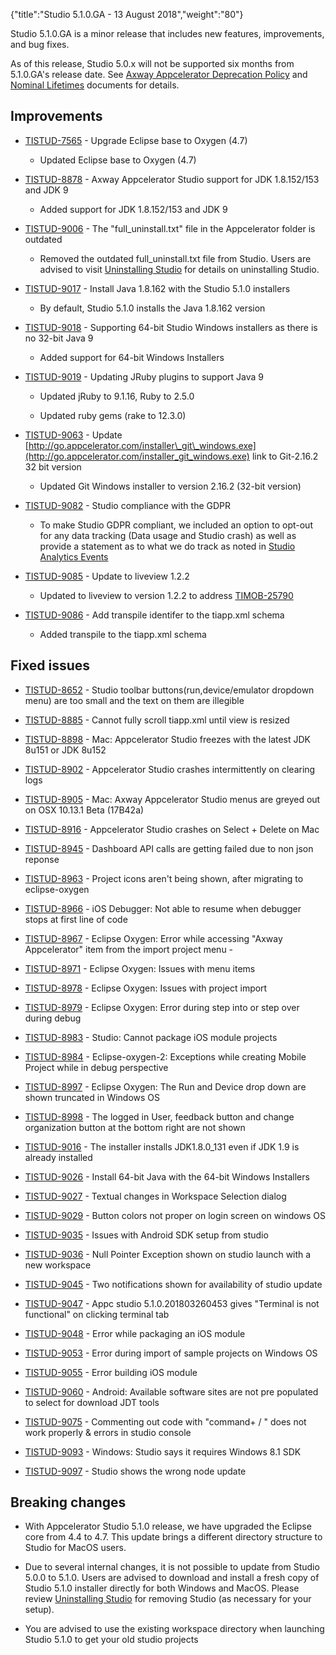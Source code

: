 {"title":"Studio 5.1.0.GA - 13 August 2018","weight":"80"}

Studio 5.1.0.GA is a minor release that includes new features, improvements, and bug fixes.

As of this release, Studio 5.0.x will not be supported six months from 5.1.0.GA's release date. See [Axway Appcelerator Deprecation Policy](/docs/appc/AMPLIFY_Appcelerator_Services_Overview/Axway_Appcelerator_Deprecation_Policy/) and [Nominal Lifetimes](/docs/appc/AMPLIFY_Appcelerator_Services_Overview/Axway_Appcelerator_Product_Lifecycle/#NominalLifetimes) documents for details.

## Improvements

* [TISTUD-7565](https://jira.appcelerator.org/browse/TISTUD-7565) - Upgrade Eclipse base to Oxygen (4.7)

  * Updated Eclipse base to Oxygen (4.7)

* [TISTUD-8878](https://jira.appcelerator.org/browse/TISTUD-8878) - Axway Appcelerator Studio support for JDK 1.8.152/153 and JDK 9

  * Added support for JDK 1.8.152/153 and JDK 9

* [TISTUD-9006](https://jira.appcelerator.org/browse/TISTUD-9006) - The "full\_uninstall.txt" file in the Appcelerator folder is outdated

  * Removed the outdated full\_uninstall.txt file from Studio. Users are advised to visit [Uninstalling Studio](/docs/appc/Axway_Appcelerator_Studio/Axway_Appcelerator_Studio_Guide/Updating_Studio/Uninstalling_Studio/) for details on uninstalling Studio.

* [TISTUD-9017](https://jira.appcelerator.org/browse/TISTUD-9017) \- Install Java 1.8.162 with the Studio 5.1.0 installers

  * By default, Studio 5.1.0 installs the Java 1.8.162 version

* [TISTUD-9018](https://jira.appcelerator.org/browse/TISTUD-9018) - Supporting 64-bit Studio Windows installers as there is no 32-bit Java 9

  * Added support for 64-bit Windows Installers

* [TISTUD-9019](https://jira.appcelerator.org/browse/TISTUD-9019) - Updating JRuby plugins to support Java 9

  * Updated jRuby to 9.1.16, Ruby to 2.5.0

  * Updated ruby gems (rake to 12.3.0)

* [TISTUD-9063](https://jira.appcelerator.org/browse/TISTUD-9063) \- Update [http://go.appcelerator.com/installer\_git\_windows.exe](http://go.appcelerator.com/installer_git_windows.exe) link to Git-2.16.2 32 bit version

  * Updated Git Windows installer to version 2.16.2 (32-bit version)

* [TISTUD-9082](https://jira.appcelerator.org/browse/TISTUD-9082) - Studio compliance with the GDPR

  * To make Studio GDPR compliant, we included an option to opt-out for any data tracking (Data usage and Studio crash) as well as provide a statement as to what we do track as noted in [Studio Analytics Events](/docs/appc/Axway_Appcelerator_Studio/Axway_Appcelerator_Studio_Guide/Studio_Analytics_Events/)

* [TISTUD-9085](https://jira.appcelerator.org/browse/TISTUD-9085) - Update to liveview 1.2.2

  * Updated to liveview to version 1.2.2 to address [TIMOB-25790](https://jira.appcelerator.org/browse/TIMOB-25790)

* [TISTUD-9086](https://jira.appcelerator.org/browse/TISTUD-9086) - Add transpile identifer to the tiapp.xml schema

  * Added transpile to the tiapp.xml schema


## Fixed issues

* [TISTUD-8652](https://jira.appcelerator.org/browse/TISTUD-8652) - Studio toolbar buttons(run,device/emulator dropdown menu) are too small and the text on them are illegible

* [TISTUD-8885](https://jira.appcelerator.org/browse/TISTUD-8885) - Cannot fully scroll tiapp.xml until view is resized

* [TISTUD-8898](https://jira.appcelerator.org/browse/TISTUD-8898) - Mac: Appcelerator Studio freezes with the latest JDK 8u151 or JDK 8u152

* [TISTUD-8902](https://jira.appcelerator.org/browse/TISTUD-8902) - Appcelerator Studio crashes intermittently on clearing logs

* [TISTUD-8905](https://jira.appcelerator.org/browse/TISTUD-8905) - Mac: Axway Appcelerator Studio menus are greyed out on OSX 10.13.1 Beta (17B42a)

* [TISTUD-8916](https://jira.appcelerator.org/browse/TISTUD-8916) - Appcelerator Studio crashes on Select + Delete on Mac

* [TISTUD-8945](https://jira.appcelerator.org/browse/TISTUD-8945) - Dashboard API calls are getting failed due to non json reponse

* [TISTUD-8963](https://jira.appcelerator.org/browse/TISTUD-8963) - Project icons aren't being shown, after migrating to eclipse-oxygen

* [TISTUD-8966](https://jira.appcelerator.org/browse/TISTUD-8966) - iOS Debugger: Not able to resume when debugger stops at first line of code

* [TISTUD-8967](https://jira.appcelerator.org/browse/TISTUD-8967) - Eclipse Oxygen: Error while accessing "Axway Appcelerator" item from the import project menu -

* [TISTUD-8971](https://jira.appcelerator.org/browse/TISTUD-8971) - Eclipse Oxygen: Issues with menu items

* [TISTUD-8978](https://jira.appcelerator.org/browse/TISTUD-8978) - Eclipse Oxygen: Issues with project import

* [TISTUD-8979](https://jira.appcelerator.org/browse/TISTUD-8979) - Eclipse Oxygen: Error during step into or step over during debug

* [TISTUD-8983](https://jira.appcelerator.org/browse/TISTUD-8983) - Studio: Cannot package iOS module projects

* [TISTUD-8984](https://jira.appcelerator.org/browse/TISTUD-8984) - Eclipse-oxygen-2: Exceptions while creating Mobile Project while in debug perspective

* [TISTUD-8997](https://jira.appcelerator.org/browse/TISTUD-8997) - Eclipse Oxygen: The Run and Device drop down are shown truncated in Windows OS

* [TISTUD-8998](https://jira.appcelerator.org/browse/TISTUD-8998) - The logged in User, feedback button and change organization button at the bottom right are not shown

* [TISTUD-9016](https://jira.appcelerator.org/browse/TISTUD-9016) - The installer installs JDK1.8.0\_131 even if JDK 1.9 is already installed

* [TISTUD-9026](https://jira.appcelerator.org/browse/TISTUD-9026) - Install 64-bit Java with the 64-bit Windows Installers

* [TISTUD-9027](https://jira.appcelerator.org/browse/TISTUD-9027) - Textual changes in Workspace Selection dialog

* [TISTUD-9029](https://jira.appcelerator.org/browse/TISTUD-9029) - Button colors not proper on login screen on windows OS

* [TISTUD-9035](https://jira.appcelerator.org/browse/TISTUD-9035) - Issues with Android SDK setup from studio

* [TISTUD-9036](https://jira.appcelerator.org/browse/TISTUD-9036) - Null Pointer Exception shown on studio launch with a new workspace

* [TISTUD-9045](https://jira.appcelerator.org/browse/TISTUD-9045) - Two notifications shown for availability of studio update

* [TISTUD-9047](https://jira.appcelerator.org/browse/TISTUD-9047) - Appc studio 5.1.0.201803260453 gives "Terminal is not functional" on clicking terminal tab

* [TISTUD-9048](https://jira.appcelerator.org/browse/TISTUD-9048) - Error while packaging an iOS module

* [TISTUD-9053](https://jira.appcelerator.org/browse/TISTUD-9053) - Error during import of sample projects on Windows OS

* [TISTUD-9055](https://jira.appcelerator.org/browse/TISTUD-9055) - Error building iOS module

* [TISTUD-9060](https://jira.appcelerator.org/browse/TISTUD-9060) - Android: Available software sites are not pre populated to select for download JDT tools

* [TISTUD-9075](https://jira.appcelerator.org/browse/TISTUD-9075) - Commenting out code with "command+ / " does not work properly & errors in studio console

* [TISTUD-9093](https://jira.appcelerator.org/browse/TISTUD-9093) - Windows: Studio says it requires Windows 8.1 SDK

* [TISTUD-9097](https://jira.appcelerator.org/browse/TISTUD-9097) - Studio shows the wrong node update


## Breaking changes

* With Appcelerator Studio 5.1.0 release, we have upgraded the Eclipse core from 4.4 to 4.7. This update brings a different directory structure to Studio for MacOS users.

* Due to several internal changes, it is not possible to update from Studio 5.0.0 to 5.1.0. Users are advised to download and install a fresh copy of Studio 5.1.0 installer directly for both Windows and MacOS. Please review [Uninstalling Studio](/docs/appc/Axway_Appcelerator_Studio/Axway_Appcelerator_Studio_Guide/Updating_Studio/Uninstalling_Studio/) for removing Studio (as necessary for your setup).

* You are advised to use the existing workspace directory when launching Studio 5.1.0 to get your old studio projects
